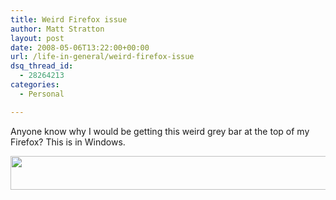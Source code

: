 ```yaml
---
title: Weird Firefox issue
author: Matt Stratton
layout: post
date: 2008-05-06T13:22:00+00:00
url: /life-in-general/weird-firefox-issue
dsq_thread_id:
  - 28264213
categories:
  - Personal

---
```

Anyone know why I would be getting this weird grey bar at the top of my Firefox? This is in Windows.

[<img width="600" height="54" src="https://farm3.static.flickr.com/2005/2471700218_4c66b5b905_b.jpg" alt="" />][1]

 [1]: https://farm3.static.flickr.com/2005/2471700218_4c66b5b905_b.jpg